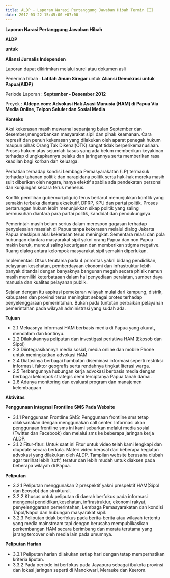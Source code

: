 ```yaml
---
title: ALDP - Laporan Narasi Pertanggung Jawaban Hibah Termin III
date: 2017-03-22 15:45:00 +07:00
---
```


**Laporan Narasi Pertanggung Jawaban Hibah**

**ALDP**

**untuk**

**Aliansi Jurnalis Independen**


Laporan dapat dikirimkan melalui surel atau dokumen asli


Penerima hibah	: **Latifah Anum Siregar** untuk **Aliansi Demokrasi untuk Papua(AlDP)**

Periode Laporan	: **September - Desember 2012**

Proyek	        : **Aldepe.com: Advokasi Hak Asasi Manusia (HAM) di Papua Via Media Online, Telpon Seluler dan Sosial Media**

**Konteks**

Aksi kekerasan masih mewarnai sepanjang bulan September dan desember,mengorbankan masyarakat sipil 
dan pihak keamanan. Cara represif dan penuh kekerasan yang dilakukan oleh aparat penegak hukum maupun 
pihak Orang Tak Dikenal(OTK) sangat tidak berperikemanusiaan. Proses hukum atas sejumlah kasus yang ada 
belum memberikan keyakinan terhadap diungkapkannya pelaku dan jaringannya serta memberikan rasa keadilan 
bagi korban dan keluarga.

Perhatian terhadap kondisi Lembaga Pemasyarakatan (LP) termasuk terhadap tahanan politik dan narapidana 
politik serta hak-hak mereka masih sulit diberikan oleh negara, hanya efektif apabila ada pendekatan personal 
dan kunjungan secara terus menerus.

Konflik pemilihan gubernur(pilgub) terus berlarut menunjukkan konflik yang semakin terbuka diantara eksekutif, 
DPRP, KPU dan partai politik. Proses pertarungan hukum lebih menunjukkan sikap politik yang saling bermusuhan 
diantara para partai politik, kandidat dan pendukungnya.

Pemerintah masih belum serius dalam merespon gagasan terhadap penyelesaian masalah  di Papua tanpa kekerasan 
melalui dialog Jakarta Papua meskipun aksi kekerasan terus meningkat. Sementara relasi dan pola hubungan 
diantara masyarakat sipil yakni orang Papua dan non Papua makin buruk, muncul saling kecurigaan dan 
memberikan stigma negative. Ruang dialog antara kelompok masyarakat sipil semakin diperlukan.

Implementasi Otsus terutama pada 4 priroritas yakni bidang pendidikan, pelayanan kesehatan, pemberdayaan 
ekonomi dan infrastruktur lebih banyak ditandai dengan banyaknya bangunan megah secara phisik namun masih 
memiliki keterbatasan dalam hal penyediaan peralatan, sumber daya manusia dan kualitas pelayanan publik.

Sejalan dengan itu aspirasi pemekaran wilayah mulai dari kampung, distrik, kabupaten dan provinsi 
terus meningkat sebagai protes terhadap penyelenggaraan pemerintahan. Bukan pada tuntutan perbaikan pelayanan 
pemerintahan pada wilayah administrasi yang sudah ada.

**Tujuan**

* 2.1 Meluasnya informasi  HAM berbasis media di Papua yang akurat, mendalam dan  kontinyu.
* 2.2 Dilakukannya peliputan dan investigasi peristiwa HAM (Ekosob dan Sipol) 
* 2.3 Diintegrasikannya media sosial, media online dan mobile Phone untuk meningkatkan  advokasi HAM
* 2.4 Diatasinya berbagai hambatan diseminasi informasi seperti restriksi informasi, faktor geografis serta rendahnya tingkat literasi warga.
* 2.5 Terbangunnya hubungan kerja advokasi berbasis media dengan berbagai kelompok strategis demi terciptanya Papua tanah damai.
* 2.6 Adanya monitoring dan evaluasi program dan manajemen kelembagaan 

**Aktivitas**

**Penggunaan integrasi Frontline SMS Pada Website**

* 3.1.1 Penggunaan Frontline SMS: Penggunaan frontline sms tetap dilaksanakan dengan menggunakan call center. Informasi akan penggunaan frontline sms ini kami sebarkan melalui media sosial (Twitter dan Facebook) dan melalui sms ke beberapa jaringan kerja ALDP.
* 3.1.2 Fitur-fitur: Untuk saat ini Fitur untuk video telah kami lengkapi dan diupdate secara berkala. Materi video berasal dari beberapa kegiatan advokasi yang dilakukan oleh ALDP. Tampilan website berusaha diubah agar terlihat lebih ’soft’, teratur dan lebih mudah untuk diakses pada beberapa wilayah di Papua.

**Peliputan**

* 3.2.1 Peliputan menggunakan 2 prespektif yakni prespektif HAM(Sipol dan Ecosob) dan struktural.
* 3.2.2 Khusus untuk peliputan di daerah berfokus pada informasi mengenai pendidikan,kesehatan, inftrastruktur, ekonomi rakyat, penyelenggaraan pemerintahan, Lembaga Pemasyarakatan dan kondisi Tapol/Napol dan hubungan masyarakat sipil. 
* 3.2.3 Peliputan tidak berfokus pada berita-berita atau wilayah tertentu yang media mainstream tapi dengan berusaha mempublikasikan perkembangan HAM secara berimbang dan merata terutama yang jarang tercover oleh media lain pada umumnya.  

**Peliputan Harian**

* 3.3.1 Peliputan harian dilakukan setiap hari dengan tetap memperhatikan kriteria liputan.
* 3.3.2 Pada periode ini berfokus pada Jayapura sebagai ibukota provinsi dan lokasi jaringan seperti di Manokwari, Merauke dan Keerom.